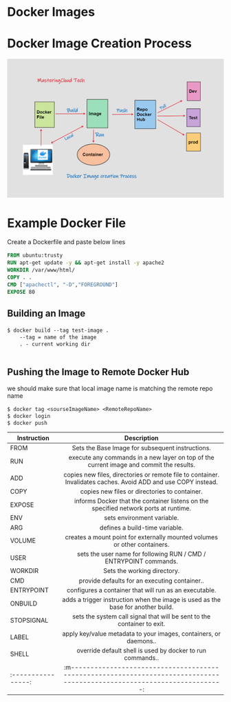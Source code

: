 # Docker Images

# Docker Image Creation Process

![DockerImage Creation Flow](/images/6-Image-Creation.png)

# Example Docker File

Create a Dockerfile and paste below lines

```Dockerfile
FROM ubuntu:trusty
RUN apt-get update -y && apt-get install -y apache2
WORKDIR /var/www/html/
COPY . . 
CMD ["apachectl", "-D","FOREGROUND"]
EXPOSE 80
```
## Building an Image 

```console
$ docker build --tag test-image .
    --tag = name of the image 
    . - current working dir
 
```
## Pushing the Image to Remote Docker Hub 

we should make sure that local image name is matching the remote repo name 

```console
$ docker tag <sourseImageName> <RemoteRepoName>
$ docker login 
$ docker push  
```

| Instruction      |      Description                                                                                                        |  
|------------------|:-----------------------------------------------------------------------------------------------------------------------:|
| FROM             | Sets the Base Image for subsequent instructions.                                                                        |
| RUN              | execute any commands in a new layer on top of the current image and commit the results.                                 |
| ADD              | copies new files, directories or remote file to container. Invalidates caches. Avoid ADD and use COPY instead.          |
| COPY             | copies new files or directories to container.                                                                           |
| EXPOSE           | informs Docker that the container listens on the specified network ports at runtime.                                    |
| ENV              | sets environment variable.                                                                                              |
| ARG              | defines a build-time variable.                                                                                          |
| VOLUME           | creates a mount point for externally mounted volumes or other containers.                                               |
| USER             | sets the user name for following RUN / CMD / ENTRYPOINT commands.                                                       |
| WORKDIR          | Sets the working directory.                                                                                             |
| CMD              | provide defaults for an executing container..                                                                           |
| ENTRYPOINT       | configures a container that will run as an executable.                                                                  |
| ONBUILD          | adds a trigger instruction when the image is used as the base for another build.                                        |
| STOPSIGNAL       | sets the system call signal that will be sent to the container to exit.                                                 |
| LABEL            | apply key/value metadata to your images, containers, or daemons..                                                       |
| SHELL            | override default shell is used by docker to run commands..                                                              |
|:----------------:|:m-----------------------------------------------------------------------------------------------------------------------:|
